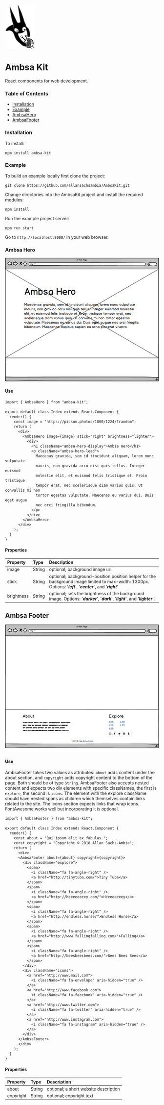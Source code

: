 ![image](https://github.com/allansachsambia/AmbsaKit/blob/master/ambsakit-logo.png?raw=true)

# Ambsa Kit

React components for web development.

### Table of Contents

- [Installation](#installation)
- [Example](#example)
- [AmbsaHero](#ambsa-hero)
- [AmbsaFooter](#ambsa-footer)

### Installation

To install:

```
npm install ambsa-kit
```

### Example

To build an example locally first clone the project:

```
git clone https://github.com/allansachsambia/AmbsaKit.git
```

Change directories into the AmbsaKit project and install the required
modules:

```
npm install
```

Run the example project server:

```
npm run start
```

Go to `http://localhost:8000/` in your web browser.

### Ambsa Hero

![image](https://github.com/allansachsambia/AmbsaKit/blob/master/_mockups/ambsa-hero/with-children/desktop.png?raw=true)

#### Use

```
import { AmbsaHero } from "ambsa-kit";

export default class Index extends React.Component {
  render() {
    const image = "https://picsum.photos/1800/1224/?random";  
    return (
      <div>
        <AmbsaHero image={image} stick="right" brightness="lighter">
          <div>
            <h1 className="ambsa-hero-display">Ambsa Hero</h1>
            <p className="ambsa-hero-lead">
              Maecenas gravida, sem id tincidunt aliquam, lorem nunc vulputate
              mauris, non gravida arcu nisi quis tellus. Integer euismod
              molestie elit, et euismod felis tristique et. Proin tristique
              tempor erat, nec scelerisque diam varius quis. Ut convallis mi non
              tortor egestas vulputate. Maecenas eu varius dui. Duis eget augue
              nec orci fringilla bibendum.
            </p>
          </div>
        </AmbsaHero>
      </div>
    );
  }
}
```

#### Properties

Property        |       Type            |       Description
:---------------|:----------------------|:--------------------------------
image           | String                | optional; background image url
stick           | String                | optional; background-position position helper for the background image limited to max-width: 1300px.  Options: '***left***', '***center***', and '***right***'
brightness      | String                | optional; sets the brightness of the background image. Options: '***darker***', '***dark***', '***light***', and '***lighter***'.

## Ambsa Footer

![image](https://github.com/allansachsambia/AmbsaKit/blob/master/_mockups/ambsa-footer/desktop.png?raw=true)

#### Use

AmbsaFooter takes two values as attributes: `about` adds content under
the about section, and `copyright` adds copyright content to the bottom of
the page.  Both should be of type `String`.  AmbsaFooter also accepts nested
content and expects two div elements with specific classNames, the first is
`explore`, the second is `icons`.  The element with the explore className should
have nested spans as children which themselves contain links related to the
site.  The icons section expects links that wrap icons.  FontAwesome works
well but incorporating it is optional.

```
import { AmbsaFooter } from "ambsa-kit";

export default class Index extends React.Component {
  render() {
    const about = "Qui ipsum elit ex fabulas.";
    const copyright = "Copyright © 2018 Allan Sachs-Ambia";
    return (
      <div>
      <AmbsaFooter about={about} copyright={copyright}>
        <div className="explore">
          <span>
            <i className="fa fa-angle-right" />
            <a href="http://tinytuba.com/">Tiny Tuba</a>
          </span>
          <span>
            <i className="fa fa-angle-right" />
            <a href="http://heeeeeeeey.com/">Heeeeeeeey</a>
          </span>
          <span>
            <i className="fa fa-angle-right" />
            <a href="http://endless.horse/">Endless Horse</a>
          </span>
          <span>
            <i className="fa fa-angle-right" />
            <a href="http://www.fallingfalling.com/">Falling</a>
          </span>
          <span>
            <i className="fa fa-angle-right" />
            <a href="http://beesbeesbees.com/">Bees Bees Bees</a>
          </span>
        </div>
        <div className="icons">
          <a href="http://www.mail.com">
            <i className="fa fa-envelope" aria-hidden="true" />
          </a>
          <a href="http://www.facebook.com">
            <i className="fa fa-facebook" aria-hidden="true" />
          </a>
          <a href="http://www.twitter.com">
            <i className="fa fa-twitter" aria-hidden="true" />
          </a>
          <a href="http://www.instagram.com">
            <i className="fa fa-instagram" aria-hidden="true" />
          </a>
        </div>
      </AmbsaFooter>
      </div>
    );
  }
}
```

#### Properties

Property        |       Type            |       Description
:---------------|:----------------------|:--------------------------------
about           | String                | optional; a short website description
copyright       | String                | optional; copyright text
